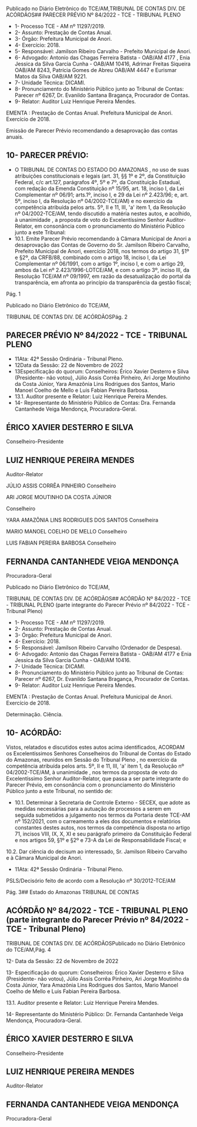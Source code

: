 Publicado  no  Diário  Eletrônico do TCE/AM,TRIBUNAL DE CONTAS DIV. DE ACÓRDÃOS## PARECER PRÉVIO Nº 84/2022 - TCE - TRIBUNAL PLENO

- 1- Processo TCE - AM nº 11297/2019.
- 2- Assunto: Prestação de Contas Anual.
- 3- Órgão: Prefeitura Municipal de Anori.
- 4- Exercício: 2018.
- 5- Responsável: Jamilson Ribeiro Carvalho - Prefeito Municipal de Anori.
- 6- Advogado: Antonio  das  Chagas  Ferreira  Batista  -  OAB/AM  4177  ,  Enia  Jessica  da Silva Garcia Cunha - OAB/AM 10416, Adrimar Freitas Siqueira OAB/AM 8243, Patrícia Gomes de Abreu OAB/AM 4447 e Eurismar Matos da Silva OAB/AM 9221.
- 7- Unidade Técnica: DICAMI.
- 8- Pronunciamento  do  Ministério  Público  junto  ao  Tribunal  de  Contas: Parecer  nº 6267, Dr. Evanildo Santana Bragança, Procurador de Contas.
- 9- Relator: Auditor Luiz Henrique Pereira Mendes.

EMENTA :  Prestação  de  Contas  Anual.    Prefeitura Municipal de Anori.  Exercício de 2018.

Emissão de Parecer Prévio recomendando a desaprovação das contas anuais.

## 10-  PARECER PRÉVIO:

- O  TRIBUNAL  DE  CONTAS  DO  ESTADO  DO  AMAZONAS ,  no  uso  de  suas atribuições  constitucionais  e  legais  (art.  31,  §§  1º  e  2º,  da  Constituição  Federal,  c/c art.127,  parágrafos  4º,  5º  e  7º,  da  Constituição  Estadual,  com  redação  da  Emenda Constituição nº 15/95, art. 18, inciso I, da Lei Complementar nº 06/91; arts.1º, inciso I, e 29  da  Lei  nº  2.423/96;  e,  art.  5º,  inciso  I,  da  Resolução  nº  04/2002-TCE/AM)  e  no exercício da competência atribuída pelos arts. 5º, II e 11, III, 'a' item 1, da Resolução nº 04/2002-TCE/AM, tendo discutido a matéria nestes autos, e acolhido, à unanimidade , a proposta  de  voto  do  Excelentíssimo  Senhor  Auditor-Relator, em  consonância com  o pronunciamento do Ministério Público junto a este Tribunal:
- 10.1.  Emite Parecer Prévio recomendando à Câmara Municipal de Anori a desaprovação das  Contas  de  Governo  do Sr. Jamilson  Ribeiro Carvalho, Prefeito  Municipal  de  Anori,  exercício  2018,  nos  termos  do artigo 31, §1º e §2º, da CRFB/88, combinado com o artigo 18, inciso I, da  Lei  Complementar  nº  06/1991,  com  o  artigo  1º,  inciso  I,  e  com  o artigo  29,  ambos  da  Lei  nº  2.423/1996-LOTCE/AM, e com o artigo 3º, inciso III, da Resolução TCE/AM nº 09/1997, em razão da desatualização  do  portal  da  transparência,  em  afronta  ao  princípio  da transparência da gestão fiscal;

Pág. 1

Publicado  no  Diário  Eletrônico do TCE/AM,

TRIBUNAL DE CONTAS DIV. DE ACÓRDÃOSPág. 2

## PARECER PRÉVIO Nº 84/2022 - TCE - TRIBUNAL PLENO

- 11Ata: 42ª Sessão Ordinária - Tribunal Pleno.
- 12Data da Sessão: 22 de Novembro de 2022
- 13Especificação do quorum: Conselheiros: Érico Xavier Desterro e Silva (Presidente-  não  votou),  Júlio  Assis  Corrêa  Pinheiro,  Ari  Jorge  Moutinho  da  Costa Júnior, Yara Amazônia Lins Rodrigues dos Santos, Mario Manoel Coelho de Mello e Luis Fabian Pereira Barbosa.
- 13.1. Auditor presente e Relator: Luiz Henrique Pereira Mendes.
- 14-  Representante do Ministério Público de Contas: Dra. Fernanda Cantanhede Veiga Mendonça, Procuradora-Geral.

## ÉRICO XAVIER DESTERRO E SILVA

Conselheiro-Presidente

## LUIZ HENRIQUE PEREIRA MENDES

Auditor-Relator

JÚLIO ASSIS CORRÊA PINHEIRO Conselheiro

ARI JORGE MOUTINHO DA COSTA JÚNIOR

Conselheiro

YARA AMAZÔNIA LINS RODRIGUES DOS SANTOS Conselheira

MARIO MANOEL COELHO DE MELLO Conselheiro

LUIS FABIAN PEREIRA BARBOSA Conselheiro

## FERNANDA CANTANHEDE VEIGA MENDONÇA

Procuradora-Geral

Publicado  no  Diário  Eletrônico do TCE/AM,

TRIBUNAL DE CONTAS DIV. DE ACÓRDÃOS## ACÓRDÃO Nº 84/2022 - TCE - TRIBUNAL PLENO (parte integrante do Parecer Prévio nº 84/2022 - TCE - Tribunal Pleno)

- 1- Processo TCE - AM nº 11297/2019.
- 2- Assunto: Prestação de Contas Anual.
- 3- Órgão: Prefeitura Municipal de Anori.
- 4- Exercício: 2018.
- 5- Responsável: Jamilson Ribeiro Carvalho (Ordenador de Despesa).
- 6- Advogado: Antonio  das  Chagas  Ferreira  Batista  -  OAB/AM  4177  e  Enia  Jessica  da Silva Garcia Cunha - OAB/AM 10416.
- 7- Unidade Técnica: DICAMI.
- 8- Pronunciamento  do  Ministério  Público  junto  ao  Tribunal  de  Contas: Parecer  nº 6267, Dr. Evanildo Santana Bragança, Procurador de Contas.
- 9- Relator: Auditor Luiz Henrique Pereira Mendes.

EMENTA :  Prestação  de  Contas  Anual.    Prefeitura Municipal de Anori. Exercício de 2018.

Determinação. Ciência.

## 10-  ACÓRDÃO:

Vistos, relatados e discutidos estes autos acima identificados, ACORDAM os Excelentíssimos Senhores Conselheiros do Tribunal de Contas do Estado do Amazonas, reunidos em Sessão do Tribunal Pleno , no exercício da competência atribuída pelos arts. 5º, II e 11, III, 'a' item 1, da Resolução nº 04/2002-TCE/AM, à unanimidade , nos termos da  proposta  de  voto  do  Excelentíssimo  Senhor  Auditor-Relator,  que  passa  a  ser  parte integrante  do  Parecer  Prévio, em  consonância com  o  pronunciamento  do  Ministério Público junto a este Tribunal, no sentido de:

- 10.1. Determinar à  Secretaria  de  Controle  Externo  -  SECEX,  que  adote  as medidas necessárias para a autuação de processos a serem em seguida submetidos  a  julgamento  nos  termos  da  Portaria  deste  TCE-AM  nº 152/2021,  com  o  carreamento  a  eles  dos  documentos  e  relatórios constantes destes autos, nos termos da competência disposta no artigo 71, incisos VIII, IX, X, XI e seu parágrafo primeiro da Constituição Federal e nos artigos 59, §1º e §2º e 73-A da Lei de Responsabilidade Fiscal; e

10.2. Dar ciência do decisum ao interessado, Sr. Jamilson Ribeiro Carvalho e à Câmara Municipal de Anori.

- 11Ata: 42ª Sessão Ordinária - Tribunal Pleno.

PSLS/Decisório feito de acordo com a Resolução nº 30/2012-TCE/AM

Pág. 3## Estado do Amazonas TRIBUNAL DE CONTAS

## ACÓRDÃO Nº 84/2022 - TCE - TRIBUNAL PLENO (parte integrante do Parecer Prévio nº 84/2022 - TCE - Tribunal Pleno)

TRIBUNAL DE CONTAS DIV. DE ACÓRDÃOSPublicado  no  Diário  Eletrônico do TCE/AM,Pág. 4

12- Data da Sessão: 22 de Novembro de 2022

13- Especificação do quorum: Conselheiros: Érico Xavier Desterro e Silva (Presidente-  não  votou),  Júlio  Assis  Corrêa  Pinheiro,  Ari  Jorge  Moutinho  da  Costa Júnior, Yara Amazônia Lins Rodrigues dos Santos, Mario Manoel Coelho de Mello e Luis Fabian Pereira Barbosa.

13.1. Auditor presente e Relator: Luiz Henrique Pereira Mendes.

14-  Representante do Ministério Público: Dr. Fernanda Cantanhede Veiga Mendonça, Procuradora-Geral.

## ÉRICO XAVIER DESTERRO E SILVA

Conselheiro-Presidente

## LUIZ HENRIQUE PEREIRA MENDES

Auditor-Relator

## FERNANDA CANTANHEDE VEIGA MENDONÇA

Procuradora-Geral